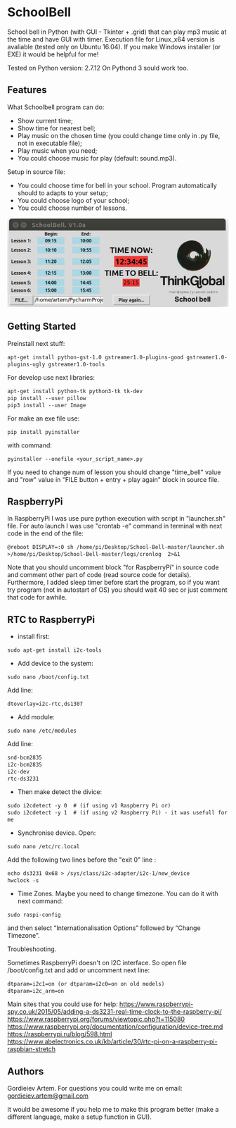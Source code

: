 # SchoolBell

School bell in Python (with GUI - Tkinter + .grid) that can play mp3 music at the time and have GUI with timer. Execution file for Linux_x64 version is avaliable (tested only on Ubuntu 16.04). If you make Windows installer (or EXE) it would be helpful for me!

Tested on Python version: 2.7.12
On Pythond 3 sould work too. 

## Features

What Schoolbell program can do:
- Show current time;
- Show time for nearest bell;
- Play music on the chosen time (you could change time only in .py file, not in executable file);
- Play music when you need;
- You could choose music for play (default: sound.mp3).

Setup in source file:
- You could choose time for bell in your school. Program automatically should to adapts to your setup;
- You could choose logo of your school;
- You could choose number of lessons.

![GitHub Logo](/program_gif.gif)

## Getting Started

Preinstall next stuff:
```
apt-get install python-gst-1.0 gstreamer1.0-plugins-good gstreamer1.0-plugins-ugly gstreamer1.0-tools
```

For develop use next libraries:
```
apt-get install python-tk python3-tk tk-dev
pip install --user pillow
pip3 install --user Image

```

For make an exe file use:
```
pip install pyinstaller
```
with command:
```
pyinstaller --onefile <your_script_name>.py
```

If you need to change num of lesson you should change "time_bell" value and "row" value in "FILE button + entry + play again" block in source file.

## RaspberryPi 

In RaspberryPi I was use pure python execution with script in "launcher.sh" file. For auto launch I was use "crontab -e" command in terminal with next code in the end of the file:
```
@reboot DISPLAY=:0 sh /home/pi/Desktop/School-Bell-master/launcher.sh >/home/pi/Desktop/School-Bell-master/logs/cronlog  2>&1
```

Note that you should uncomment block "for RaspberryPi" in source code and comment other part of code (read source code for details). Furthermore, I added sleep timer before start the program, so if you want try program (not in autostart of OS) you should wait 40 sec or just comment that code for awhile.

## RTC to RaspberryPi

* install first:
```
sudo apt-get install i2c-tools
```
* Add device to the system:
```
sudo nano /boot/config.txt
```
Add line:
```
dtoverlay=i2c-rtc,ds1307
```
* Add module:
```
sudo nano /etc/modules
```
Add line: 
```
snd-bcm2835
i2c-bcm2835
i2c-dev
rtc-ds3231
```
* Then make detect the divice:
```
sudo i2cdetect -y 0  # (if using v1 Raspberry Pi or)
sudo i2cdetect -y 1  # (if using v2 Raspberry Pi) - it was usefull for me
```
* Synchronise device. Open:
```
sudo nano /etc/rc.local
```
Add the following two lines before the "exit 0" line :
```
echo ds3231 0x68 > /sys/class/i2c-adapter/i2c-1/new_device 
hwclock -s
```

* Time Zones. Maybe you need to change timezone. You can do it with next command:
```
sudo raspi-config
```
and then select “Internationalisation Options” followed by “Change Timezone”.


Troubleshooting.

Sometimes RaspberryPi doesn't on I2C interface. So open file /boot/config.txt and add or uncomment next line:
```
dtparam=i2c1=on (or dtparam=i2c0=on on old models)
dtparam=i2c_arm=on
```

Main sites that you could use for help:
https://www.raspberrypi-spy.co.uk/2015/05/adding-a-ds3231-real-time-clock-to-the-raspberry-pi/
https://www.raspberrypi.org/forums/viewtopic.php?t=115080
https://www.raspberrypi.org/documentation/configuration/device-tree.md
https://raspberrypi.ru/blog/598.html
https://www.abelectronics.co.uk/kb/article/30/rtc-pi-on-a-raspberry-pi-raspbian-stretch





## Authors
Gordieiev Artem. For questions you could write me on email: gordieiev.artem@gmail.com

It would be awesome if you help me to make this program better (make a different language, make a setup function in GUI).

